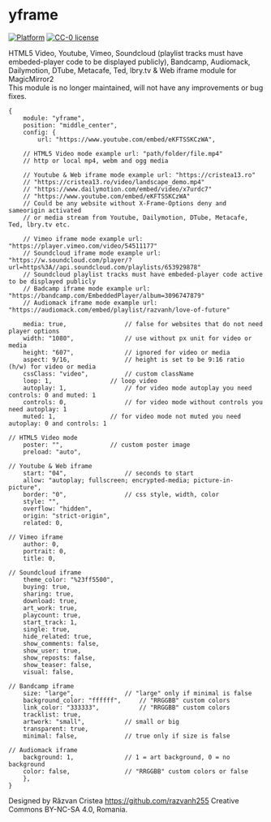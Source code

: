 # yframe

[![Platform](https://img.shields.io/badge/platform-MagicMirror2-informational)](https://github.com/cristearazvanh/MagicMirror2)
[![CC-0 license](https://img.shields.io/badge/License-CC--4.0-blue.svg)](https://creativecommons.org/licenses/by-nd/4.0)

HTML5 Video, Youtube, Vimeo, Soundcloud (playlist tracks must have embeded-player code to be displayed publicly), Bandcamp, Audiomack, Dailymotion, DTube, Metacafe, Ted, lbry.tv & Web iframe module for MagicMirror2
<br>This module is no longer maintained, will not have any improvements or bug fixes.

	{
		module: "yframe",
		position: "middle_center",
		config: {
			url: "https://www.youtube.com/embed/eKFTSSKCzWA",

		// HTML5 Video mode example url: "path/folder/file.mp4"
		// http or local mp4, webm and ogg media

		// Youtube & Web iframe mode example url: "https://cristea13.ro"
		// "https://cristea13.ro/video/landscape_demo.mp4"
		// "https://www.dailymotion.com/embed/video/x7urdc7"
		// "https://www.youtube.com/embed/eKFTSSKCzWA"
		// Could be any website without X-Frame-Options deny and sameorigin activated
		// or media stream from Youtube, Dailymotion, DTube, Metacafe, Ted, lbry.tv etc.

		// Vimeo iframe mode example url: "https://player.vimeo.com/video/54511177"
		// Soundcloud iframe mode example url: "https://w.soundcloud.com/player/?url=https%3A//api.soundcloud.com/playlists/653929878"
		// Soundcloud playlist tracks must have embeded-player code active to be displayed publicly
		// Badcamp iframe mode example url: "https://bandcamp.com/EmbeddedPlayer/album=3096747879"
		// Audiomack iframe mode example url: "https://audiomack.com/embed/playlist/razvanh/love-of-future"

		media: true,				// false for websites that do not need player options
		width: "1080",				// use without px unit for video or media
		height: "607",				// ignored for video or media
		aspect: 9/16,				// height is set to be 9:16 ratio (h/w) for video or media
		cssClass: "video",			// custom className
		loop: 1,				// loop video
		autoplay: 1,				// for video mode autoplay you need controls: 0 and muted: 1
		controls: 0,				// for video mode without controls you need autoplay: 1
		muted: 1,				// for video mode not muted you need autoplay: 0 and controls: 1

	// HTML5 Video mode
		poster: "",				// custom poster image
		preload: "auto",

	// Youtube & Web iframe
		start: "04",				// seconds to start
		allow: "autoplay; fullscreen; encrypted-media; picture-in-picture",
		border: "0",				// css style, width, color
		style: "",
		overflow: "hidden",
		origin: "strict-origin",
		related: 0,

	// Vimeo iframe
		author: 0,
		portrait: 0,
		title: 0,

	// Soundcloud iframe
		theme_color: "%23ff5500",
		buying: true,
		sharing: true,
		download: true,
		art_work: true,
		playcount: true,
		start_track: 1,
		single: true,
		hide_related: true,
		show_comments: false,
		show_user: true,
		show_reposts: false,
		show_teaser: false,
		visual: false,

	// Bandcamp iframe
		size: "large",				// "large" only if minimal is false
		background_color: "ffffff",		// "RRGGBB" custom colors
		link_color: "333333",			// "RRGGBB" custom colors
		tracklist: true,
		artwork: "small",			// small or big
		transparent: true,
		minimal: false,				// true only if size is false

	// Audiomack iframe
		background: 1,				// 1 = art background, 0 = no background
		color: false,				// "RRGGBB" custom colors or false
		},
	}

Designed by Răzvan Cristea
https://github.com/razvanh255
Creative Commons BY-NC-SA 4.0, Romania.

